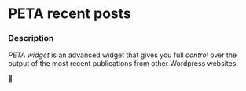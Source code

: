 # PETA recent posts


### Description
_PETA_ *widget* is an advanced widget that gives you full _control_ over the output of the most recent publications from other Wordpress websites.

:tada:

